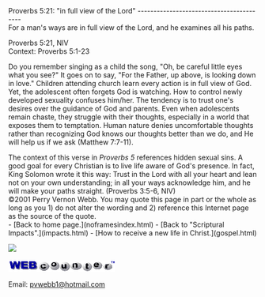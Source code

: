  <head> <title>(PVW) Proverbs 5:21: "in full view of the Lord"</title> <meta content="IE=9" http-equiv="X-UA-Compatible"></meta> <link href="css/page_style.css" rel="stylesheet" type="text/css"></link> </head><body><div class="page_style">Proverbs 5:21: "in full view of the Lord"
-----------------------------------------

<div class="p">For a man's ways are in full view of the Lord,   
 and he examines all his paths.

 Proverbs 5:21, NIV  
 Context: Proverbs 5:1-23</div>Do you remember singing as a child the song, "Oh, be careful little eyes what you see?" It goes on to say, "For the Father, up above, is looking down in love." Children attending church learn every action is in full view of God. Yet, the adolescent often forgets God is watching. How to control newly developed sexuality confuses him/her. The tendency is to trust one's desires over the guidance of God and parents. Even when adolescents remain chaste, they struggle with their thoughts, especially in a world that exposes them to temptation. Human nature denies uncomfortable thoughts rather than recognizing God knows our thoughts better than we do, and He will help us if we ask (Matthew 7:7-11).

<div class="p">The context of this verse in <cite class="bibleref" title="Proverbs 5:1-23">Proverbs 5</cite> references hidden sexual sins. A good goal for every Christian is to live life aware of God's presence. In fact, King Solomon wrote it this way: Trust in the Lord with all your heart  
 and lean not on your own understanding;  
 in all your ways acknowledge him,  
 and he will make your paths straight.  
(Proverbs 3:5-6, NIV)

</div><div class="copy">©2001 Perry Vernon Webb. You may quote this page in part or the whole as long as you  
 1) do not alter the wording and   
 2) reference this Internet page as the source of the quote.</div>  </div>- [Back to home page.](noframesindex.html)
- [Back to "Scriptural Impacts".](impacts.html)
- [How to receive a new life in Christ.](gospel.html)
 
![](http://counter.digits.com/wc/-d/4/pvwebb)

[![digits](images/wc-03.gif)](http://www.digits.com/)

Email: [pvwebb1@hotmail.com](mailto:pvwebb1@hotmail.com)

 